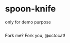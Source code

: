 # spoon-knife
only for demo purpose
<!DOCTYPE html>

<html>
<head>
  <meta http-equiv="Content-Type" content="text/html; charset=utf-8"/>
  <title>Spoon-Knife</title>
  <LINK href="styles.css" rel="stylesheet" type="text/css">
</head>

<body>

<img src="forkit.gif" id="octocat" alt="" />

<!-- Feel free to change this text here -->
<p>
  Fork me? Fork you, @octocat!
</p>

</body>
</html>
